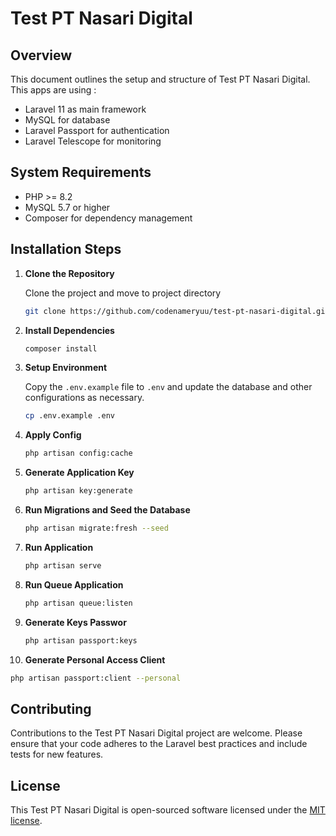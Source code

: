 # Test PT Nasari Digital

## Overview
This document outlines the setup and structure of Test PT Nasari Digital. This apps are using :
- Laravel 11 as main framework
- MySQL for database
- Laravel Passport for authentication
- Laravel Telescope for monitoring

## System Requirements
- PHP >= 8.2
- MySQL 5.7 or higher
- Composer for dependency management

## Installation Steps

1. **Clone the Repository**

   Clone the project and move to project directory
   ```bash
   git clone https://github.com/codenameryuu/test-pt-nasari-digital.git
   ```

2. **Install Dependencies**
   ```bash
   composer install
   ```

3. **Setup Environment**
   
   Copy the `.env.example` file to `.env` and update the database and other configurations as necessary.
   ```bash
   cp .env.example .env
   ```

4. **Apply Config**
   ```bash
   php artisan config:cache
   ```

5. **Generate Application Key**
   ```bash
   php artisan key:generate
   ```

6. **Run Migrations and Seed the Database**
   ```bash
   php artisan migrate:fresh --seed
   ```

7. **Run Application**
   ```bash
   php artisan serve
   ```

8. **Run Queue Application**
   ```bash
   php artisan queue:listen
   ```

9. **Generate Keys Passwor**
   ```bash
   php artisan passport:keys
   ```

10. **Generate Personal Access Client**
   ```bash
   php artisan passport:client --personal
   ```

## Contributing
Contributions to the Test PT Nasari Digital project are welcome. Please ensure that your code adheres to the Laravel best practices and include tests for new features.

## License
This Test PT Nasari Digital is open-sourced software licensed under the [MIT license](https://opensource.org/licenses/MIT).

